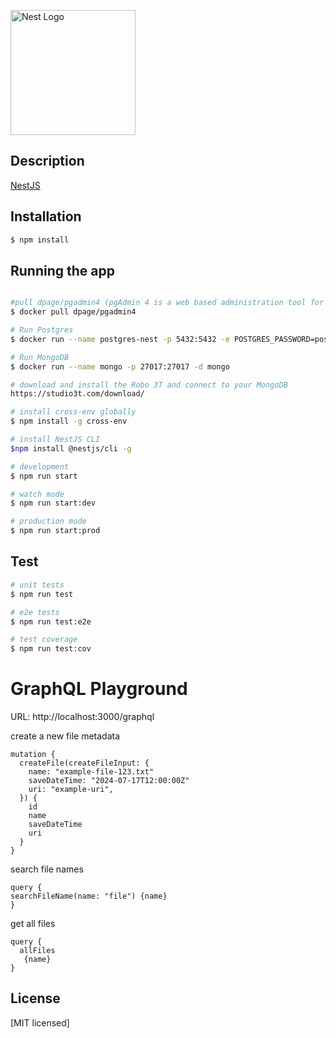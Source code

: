 <p>
  <a href="http://nestjs.com/" target="blank"><img src="https://nestjs.com/img/logo-small.svg" width="200" alt="Nest Logo" /></a>
</p>

[circleci-image]: https://img.shields.io/circleci/build/github/nestjs/nest/master?token=abc123def456
[circleci-url]: https://circleci.com/gh/nestjs/nest


## Description

[NestJS](https://github.com/nestjs/nest) 


## Installation

```bash
$ npm install
```

## Running the app




```bash

#pull dpage/pgadmin4 (pgAdmin 4 is a web based administration tool for the PostgreSQL database.)
$ docker pull dpage/pgadmin4

# Run Postgres
$ docker run --name postgres-nest -p 5432:5432 -e POSTGRES_PASSWORD=postgres -d postgres

# Run MongoDB
$ docker run --name mongo -p 27017:27017 -d mongo

# download and install the Robo 3T and connect to your MongoDB
https://studio3t.com/download/

# install cross-env globally
$ npm install -g cross-env

# install NestJS CLI
$npm install @nestjs/cli -g

# development
$ npm run start

# watch mode
$ npm run start:dev

# production mode
$ npm run start:prod
```

## Test

```bash
# unit tests
$ npm run test

# e2e tests
$ npm run test:e2e

# test coverage
$ npm run test:cov
```

# GraphQL Playground 
URL: http://localhost:3000/graphql

create a new file metadata
```
mutation {
  createFile(createFileInput: {
    name: "example-file-123.txt"
    saveDateTime: "2024-07-17T12:00:00Z"
    uri: "example-uri",
  }) {
    id
    name
    saveDateTime
    uri
  }
}
```

search file names
```
query {
searchFileName(name: "file") {name}
}
```

get all files
```
query {
  allFiles 
   {name}
}
```

## License

[MIT licensed]
